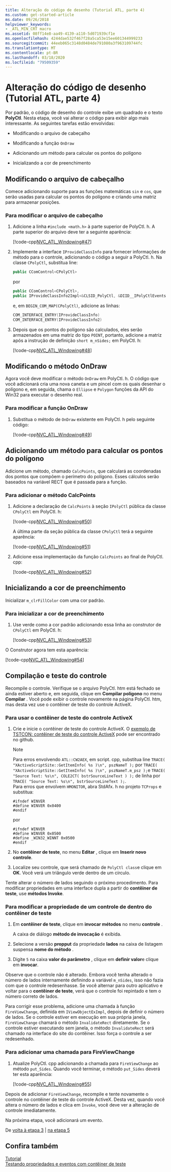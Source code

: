 ```yaml
---
title: Alteração do código de desenho (Tutorial ATL, parte 4)
ms.custom: get-started-article
ms.date: 09/26/2018
helpviewer_keywords:
- _ATL_MIN_CRT macro
ms.assetid: 08ff14e8-aa49-4139-a110-5d071939cf1e
ms.openlocfilehash: 4244dae532f467f28a5ca53e15ee601344999233
ms.sourcegitcommit: 44eeb065c3148d0484de791080a3f963109744fc
ms.translationtype: MT
ms.contentlocale: pt-BR
ms.lasthandoff: 03/18/2020
ms.locfileid: "79509359"
---
```

# <a name="changing-the-drawing-code-atl-tutorial-part-4"></a>Alteração do código de desenho (Tutorial ATL, parte 4)

Por padrão, o código de desenho do controle exibe um quadrado e o texto **PolyCtl**. Nesta etapa, você vai alterar o código para exibir algo mais interessante. As seguintes tarefas estão envolvidas:

- Modificando o arquivo de cabeçalho

- Modificando a função `OnDraw`

- Adicionando um método para calcular os pontos do polígono

- Inicializando a cor de preenchimento

## <a name="modifying-the-header-file"></a>Modificando o arquivo de cabeçalho

Comece adicionando suporte para as funções matemáticas `sin` e `cos`, que serão usadas para calcular os pontos do polígono e criando uma matriz para armazenar posições.

### <a name="to-modify-the-header-file"></a>Para modificar o arquivo de cabeçalho

1. Adicione a linha `#include <math.h>` à parte superior de PolyCtl. h. A parte superior do arquivo deve ter a seguinte aparência:

    [!code-cpp[NVC_ATL_Windowing#47](../atl/codesnippet/cpp/changing-the-drawing-code-atl-tutorial-part-4_1.cpp)]

1. Implemente a interface `IProvideClassInfo` para fornecer informações de método para o controle, adicionando o código a seguir a PolyCtl. h. Na classe `CPolyCtl`, substitua line:

    ```cpp
    public CComControl<CPolyCtl>
    ```

    por

    ```cpp
    public CComControl<CPolyCtl>,
    public IProvideClassInfo2Impl<&CLSID_PolyCtl, &DIID__IPolyCtlEvents, &LIBID_PolygonLib>
    ```

    e, em `BEGIN_COM_MAP(CPolyCtl)`, adicione as linhas:

    ```cpp
    COM_INTERFACE_ENTRY(IProvideClassInfo)
    COM_INTERFACE_ENTRY(IProvideClassInfo2)
    ```

1. Depois que os pontos do polígono são calculados, eles serão armazenados em uma matriz do tipo `POINT`, portanto, adicione a matriz após a instrução de definição `short m_nSides;` em PolyCtl. h:

    [!code-cpp[NVC_ATL_Windowing#48](../atl/codesnippet/cpp/changing-the-drawing-code-atl-tutorial-part-4_2.h)]

## <a name="modifying-the-ondraw-method"></a>Modificando o método OnDraw

Agora você deve modificar o método `OnDraw` em PolyCtl. h. O código que você adicionará cria uma nova caneta e um pincel com os quais desenhar o polígono e, em seguida, chama o `Ellipse` e `Polygon` funções da API do Win32 para executar o desenho real.

### <a name="to-modify-the-ondraw-function"></a>Para modificar a função OnDraw

1. Substitua o método de `OnDraw` existente em PolyCtl. h pelo seguinte código:

    [!code-cpp[NVC_ATL_Windowing#49](../atl/codesnippet/cpp/changing-the-drawing-code-atl-tutorial-part-4_3.cpp)]

## <a name="adding-a-method-to-calculate-the-polygon-points"></a>Adicionando um método para calcular os pontos do polígono

Adicione um método, chamado `CalcPoints`, que calculará as coordenadas dos pontos que compõem o perímetro do polígono. Esses cálculos serão baseados na variável RECT que é passada para a função.

### <a name="to-add-the-calcpoints-method"></a>Para adicionar o método CalcPoints

1. Adicione a declaração de `CalcPoints` à seção `IPolyCtl` pública da classe `CPolyCtl` em PolyCtl. h:

    [!code-cpp[NVC_ATL_Windowing#50](../atl/codesnippet/cpp/changing-the-drawing-code-atl-tutorial-part-4_4.h)]

    A última parte da seção pública da classe `CPolyCtl` terá a seguinte aparência:

    [!code-cpp[NVC_ATL_Windowing#51](../atl/codesnippet/cpp/changing-the-drawing-code-atl-tutorial-part-4_5.h)]

1. Adicione essa implementação da função `CalcPoints` ao final de PolyCtl. cpp:

    [!code-cpp[NVC_ATL_Windowing#52](../atl/codesnippet/cpp/changing-the-drawing-code-atl-tutorial-part-4_6.cpp)]

## <a name="initializing-the-fill-color"></a>Inicializando a cor de preenchimento

Inicializar `m_clrFillColor` com uma cor padrão.

### <a name="to-initialize-the-fill-color"></a>Para inicializar a cor de preenchimento

1. Use verde como a cor padrão adicionando essa linha ao construtor de `CPolyCtl` em PolyCtl. h:

    [!code-cpp[NVC_ATL_Windowing#53](../atl/codesnippet/cpp/changing-the-drawing-code-atl-tutorial-part-4_7.h)]

O Construtor agora tem esta aparência:

[!code-cpp[NVC_ATL_Windowing#54](../atl/codesnippet/cpp/changing-the-drawing-code-atl-tutorial-part-4_8.h)]

## <a name="building-and-testing-the-control"></a>Compilação e teste do controle

Recompile o controle. Verifique se o arquivo PolyCtl. htm está fechado se ainda estiver aberto e, em seguida, clique em **Compilar polígono** no menu **Compilar** . Você pode exibir o controle novamente na página PolyCtl. htm, mas desta vez use o contêiner de teste do controle ActiveX.

### <a name="to-use-the-activex-control-test-container"></a>Para usar o contêiner de teste do controle ActiveX

1. Crie e inicie o contêiner de teste do controle ActiveX. O [exemplo de TSTCON: contêiner de teste do controle ActiveX](https://github.com/Microsoft/VCSamples/tree/master/VC2010Samples/MFC/ole/TstCon) pode ser encontrado no github.

    > [!NOTE]
    > Para erros envolvendo `ATL::CW2AEX`, em script. cpp, substitua line `TRACE( "XActiveScriptSite::GetItemInfo( %s )\n", pszNameT );` por `TRACE( "XActiveScriptSite::GetItemInfo( %s )\n", pszNameT.m_psz );`e `TRACE( "Source Text: %s\n", COLE2CT( bstrSourceLineText ) );` de linha por `TRACE( "Source Text: %s\n", bstrSourceLineText );`.<br/>
    > Para erros que envolvem `HMONITOR`, abra StdAfx. h no projeto `TCProps` e substitua:
    >
    > ```
    > #ifndef WINVER
    > #define WINVER 0x0400
    > #endif
    > ```
    >
    > por
    >
    > ```
    > #ifndef WINVER
    > #define WINVER 0x0500
    > #define _WIN32_WINNT 0x0500
    > #endif
    > ```

1. No **contêiner de teste**, no menu **Editar** , clique em **Inserir novo controle**.

1. Localize seu controle, que será chamado de `PolyCtl class`e clique em **OK**. Você verá um triângulo verde dentro de um círculo.

Tente alterar o número de lados seguindo o próximo procedimento. Para modificar propriedades em uma interface dupla a partir do **contêiner de teste**, use **métodos Invoke**.

### <a name="to-modify-a-controls-property-from-within-the-test-container"></a>Para modificar a propriedade de um controle de dentro do contêiner de teste

1. Em **contêiner de teste**, clique em **invocar métodos** no menu **controle** .

    A caixa de diálogo **método de invocação** é exibida.

1. Selecione a versão **propput** da propriedade **lados** na caixa de listagem suspensa **nome do método** .

1. Digite `5` na caixa **valor do parâmetro** , clique em **definir valor**e clique em **invocar**.

Observe que o controle não é alterado. Embora você tenha alterado o número de lados internamente definindo a variável `m_nSides`, isso não fazia com que o controle redesenhasse. Se você alternar para outro aplicativo e voltar para o **contêiner de teste**, verá que o controle foi repintado e tem o número correto de lados.

Para corrigir esse problema, adicione uma chamada à função `FireViewChange`, definida em `IViewObjectExImpl`, depois de definir o número de lados. Se o controle estiver em execução em sua própria janela, `FireViewChange` chamará o método `InvalidateRect` diretamente. Se o controle estiver executando sem janela, o método `InvalidateRect` será chamado na interface do site do contêiner. Isso força o controle a ser redesenhado.

### <a name="to-add-a-call-to-fireviewchange"></a>Para adicionar uma chamada para FireViewChange

1. Atualize PolyCtl. cpp adicionando a chamada para `FireViewChange` ao método `put_Sides`. Quando você terminar, o método `put_Sides` deverá ter esta aparência:

    [!code-cpp[NVC_ATL_Windowing#55](../atl/codesnippet/cpp/changing-the-drawing-code-atl-tutorial-part-4_9.cpp)]

Depois de adicionar `FireViewChange`, recompile e tente novamente o controle no contêiner de teste do controle ActiveX. Desta vez, quando você altera o número de lados e clica em `Invoke`, você deve ver a alteração de controle imediatamente.

Na próxima etapa, você adicionará um evento.

De [volta à etapa 3](../atl/adding-a-property-to-the-control-atl-tutorial-part-3.md) &#124; [na etapa 5](../atl/adding-an-event-atl-tutorial-part-5.md)

## <a name="see-also"></a>Confira também

[Tutorial](../atl/active-template-library-atl-tutorial.md)<br/>
[Testando propriedades e eventos com contêiner de teste](../mfc/testing-properties-and-events-with-test-container.md)

